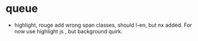 # queue

- highlight, rouge add wrong span classes, should l-en, but nx added. For now use highlight js , but background quirk.


